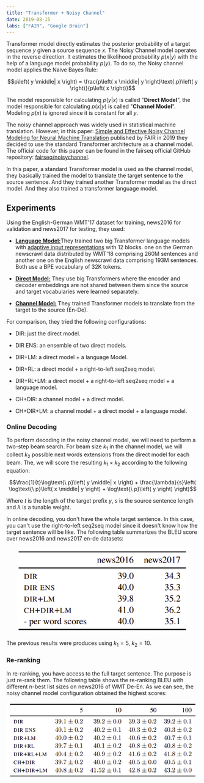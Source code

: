 ```yaml
---
title: "Transformer + Noisy Channel"
date: 2019-08-15
labs: ["FAIR", "Google Brain"]
---
```


Transformer model directly estimates the posterior probability of a
target sequence $y$ given a source sequence $x$. The Noisy Channel model
operates in the reverse direction. It estimates the likelihood
probability $p\left( x \middle| y \right)$ with the help of a language
model probability $p\left( y \right)$. To do so, the Noisy channel model
applies the Naive Bayes Rule:

$$p\left( y \middle| x \right) = \frac{p\left( x \middle| y \right)\text{.p}\left( y \right)}{p\left( x \right)}$$

The model responsible for calculating $p\left( y \middle| x \right)$ is
called "**Direct Model**", the model responsible for calculating
$p\left( x \middle| y \right)$ is called "**Channel Model**". Modeling
$p(x)$ is ignored since it is constant for all $y$.

The noisy channel approach was widely used in statistical machine
translation. However, in this paper: [Simple and Effective Noisy Channel
Modeling for Neural Machine
Translation](https://arxiv.org/pdf/1908.05731.pdf) published by FAIR in
2019 they decided to use the standard Transformer architecture as a
channel model. The official code for this paper can be found in the
fairseq official GitHub repository:
[fairseq/noisychannel](https://github.com/pytorch/fairseq/tree/master/examples/noisychannel).

In this paper, a standard Transformer model is used as the channel
model, they basically trained the model to translate the target sentence
to the source sentence. And they trained another Transformer model as
the direct model. And they also trained a transformer language model.

Experiments
-----------

Using the English-German WMT'17 dataset for training, news2016 for
validation and news2017 for testing, they used:

-   <u><strong>Language Model:</strong></u>They trained two big Transformer language models with
    [adaptive input
    representations](https://github.com/pytorch/fairseq/blob/main/examples/language_model/README.adaptive_inputs.md)
    with 12 blocks. one on the German newscrawl data distributed by
    WMT'18 comprising 260M sentences and another one on the English
    newscrawl data comprising 193M sentences. Both use a BPE vocabulary
    of 32K tokens.

-   <u><strong>Direct Model:</strong></u>
    They use big Transformers where the encoder and decoder embeddings
    are not shared between them since the source and target vocabularies
    were learned separately.

-   <u><strong>Channel Model:</strong></u>
    They trained Transformer models to translate from the target to the
    source (En-De).

For comparison, they tried the following configurations:

-   DIR: just the direct model.

-   DIR ENS: an ensemble of two direct models.

-   DIR+LM: a direct model + a language Model.

-   DIR+RL: a direct model + a right-to-left seq2seq model.

-   DIR+RL+LM: a direct model + a right-to-left seq2seq model + a
    language model.

-   CH+DIR: a channel model + a direct model.

-   CH+DIR+LM: a channel model + a direct model + a language model.

### Online Decoding

To perform decoding in the noisy channel model, we will need to perform
a two-step beam search. For beam size $k_{1}$ in the channel model, we
will collect $k_{2}$ possible next words extensions from the direct
model for each beam. The, we will score the resulting
$k_{1} \times k_{2}$ according to the following equation:

$$\frac{1}{t}\log\text{\ p}\left( y \middle| x \right) + \frac{\lambda}{s}\left( \log\text{\ p}\left( x \middle| y \right) + \log\text{\ p}\left( y \right) \right)$$

Where $t$ is the length of the target prefix $y$, $s$ is the source
sentence length and $\lambda$ is a tunable weight.

In online decoding, you don't have the whole target sentence. In this
case, you can't use the right-to-left seq2seq model since it doesn't
know how the target sentence will be like. The following table
summarizes the BLEU score over news2016 and news2017 en-de datasets:

<div align="center">
    <img src="media/Transformer_+_NoisyChannel/image1.png" width=450>
</div>

The previous results were produces using $k_{1} = 5,\ k_{2} = 10$.

### Re-ranking

In re-ranking, you have access to the full target sentence. The purpose
is just re-rank them. The following table shows the re-ranking BLEU with
different n-best list sizes on news2016 of WMT De-En. As we can see, the
noisy channel model configuration obtained the highest scores:

<div align="center">
    <img src="media/Transformer_+_NoisyChannel/image2.png" width=750>
</div>

